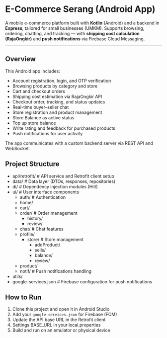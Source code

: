 # E-Commerce Serang (Android App)

A mobile e-commerce platform built with **Kotlin** (Android) and a backend in **Express**, tailored for small businesses (UMKM). Supports browsing, ordering, chatting, and tracking — with **shipping cost calculation (RajaOngkir)** and **push notifications** via Firebase Cloud Messaging.

---

## Overview

This Android app includes:

- Account registration, login, and OTP verification
- Browsing products by category and store
- Cart and checkout orders
- Shipping cost estimation via RajaOngkir API
- Checkout order, tracking, and status updates
- Real-time buyer–seller chat
- Store registration and product management
- Store Balance as active status
- Top up store balance
- Write rating and feedback for purchased products
- Push notifications for user activity

The app communicates with a custom backend server via REST API and WebSocket.


## Project Structure
  - api/retrofit/   # API service and Retrofit client setup
  - data/   # Data layer (DTOs, responses, repositories)
  - di/   # Dependency injection modules (Hilt)
  - ui/   # User interface components
    - auth/    # Authentication
    - home/ 
    - cart/ 
    - order/    # Order management
      - history/
      - review/
    - chat/   # Chat features
    - profile/
      - store/    # Store management
        - addProduct/
        - sells/
        - balance/
        - review/
    - product/ 
    - notif/     # Push notifications handling
  - utils/ 
  - google-services.json    # Firebase configuration for push notifications

## How to Run

1. Clone this project and open it in Android Studio
2. Add your `google-services.json` for Firebase (FCM)
3. Update the API base URL in the Retrofit client
5. Settings BASE_URL in your local.properties
4. Build and run on an emulator or physical device



